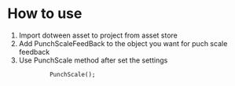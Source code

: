 # How to use
1) Import dotween asset to project from asset store
2) Add PunchScaleFeedBack to the object you want for  puch scale feedback
3) Use PunchScale method after set the settings 


```
            PunchScale();
```
